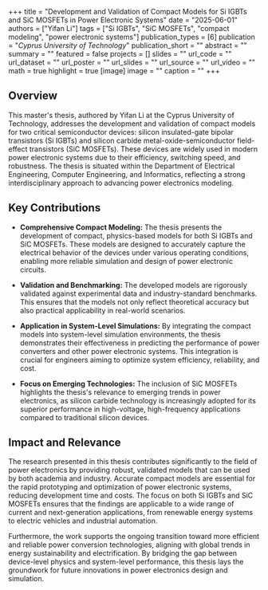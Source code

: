 +++
title = "Development and Validation of Compact Models for Si IGBTs and SiC MOSFETs in Power Electronic Systems"
date = "2025-06-01"
authors = ["Yifan Li"]
tags = ["Si IGBTs", "SiC MOSFETs", "compact modeling", "power electronic systems"]
publication_types = [6]
publication = "_Cyprus University of Technology_"
publication_short = ""
abstract = ""
summary = ""
featured = false
projects = []
slides = ""
url_code = ""
url_dataset = ""
url_poster = ""
url_slides = ""
url_source = ""
url_video = ""
math = true
highlight = true
[image]
image = ""
caption = ""
+++

## Overview

This master's thesis, authored by Yifan Li at the Cyprus University of Technology, addresses the development and validation of compact models for two critical semiconductor devices: silicon insulated-gate bipolar transistors (Si IGBTs) and silicon carbide metal-oxide-semiconductor field-effect transistors (SiC MOSFETs). These devices are widely used in modern power electronic systems due to their efficiency, switching speed, and robustness. The thesis is situated within the Department of Electrical Engineering, Computer Engineering, and Informatics, reflecting a strong interdisciplinary approach to advancing power electronics modeling.

## Key Contributions

- **Comprehensive Compact Modeling:** The thesis presents the development of compact, physics-based models for both Si IGBTs and SiC MOSFETs. These models are designed to accurately capture the electrical behavior of the devices under various operating conditions, enabling more reliable simulation and design of power electronic circuits.

- **Validation and Benchmarking:** The developed models are rigorously validated against experimental data and industry-standard benchmarks. This ensures that the models not only reflect theoretical accuracy but also practical applicability in real-world scenarios.

- **Application in System-Level Simulations:** By integrating the compact models into system-level simulation environments, the thesis demonstrates their effectiveness in predicting the performance of power converters and other power electronic systems. This integration is crucial for engineers aiming to optimize system efficiency, reliability, and cost.

- **Focus on Emerging Technologies:** The inclusion of SiC MOSFETs highlights the thesis's relevance to emerging trends in power electronics, as silicon carbide technology is increasingly adopted for its superior performance in high-voltage, high-frequency applications compared to traditional silicon devices.

## Impact and Relevance

The research presented in this thesis contributes significantly to the field of power electronics by providing robust, validated models that can be used by both academia and industry. Accurate compact models are essential for the rapid prototyping and optimization of power electronic systems, reducing development time and costs. The focus on both Si IGBTs and SiC MOSFETs ensures that the findings are applicable to a wide range of current and next-generation applications, from renewable energy systems to electric vehicles and industrial automation.

Furthermore, the work supports the ongoing transition toward more efficient and reliable power conversion technologies, aligning with global trends in energy sustainability and electrification. By bridging the gap between device-level physics and system-level performance, this thesis lays the groundwork for future innovations in power electronics design and simulation.
